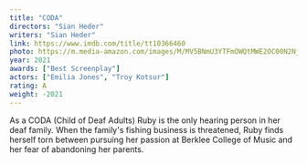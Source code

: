 ```yaml
---
title: "CODA"
directors: "Sian Heder"
writers: "Sian Heder"
link: https://www.imdb.com/title/tt10366460
photo: https://m.media-amazon.com/images/M/MV5BNmU3YTFmOWQtMWE2OC00N2NjLTk5ZjItNTI5YmVjNGM0YmMyXkEyXkFqcGdeQXVyMTI4MzI2OTM4._V1_.jpg
year: 2021
awards: ["Best Screenplay"]
actors: ["Emilia Jones", "Troy Kotsur"]
rating: A
weight: -2021
---
```


As a CODA (Child of Deaf Adults) Ruby is the only hearing person in her deaf family. When the family's fishing business is threatened, Ruby finds herself torn between pursuing her passion at Berklee College of Music and her fear of abandoning her parents.
